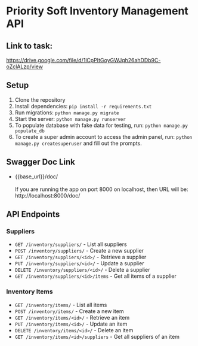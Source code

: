 # Priority Soft Inventory Management API

## Link to task: 
https://drive.google.com/file/d/1lCpPItGoyGWJqh26ahDDb9C-oZclALzp/view

## Setup

1. Clone the repository
2. Install dependencies: `pip install -r requirements.txt`
3. Run migrations: `python manage.py migrate`
4. Start the server: `python manage.py runserver`
5. To populate database with fake data for testing, run: `python manage.py populate_db`
6. To create a super admin account to access the admin panel, run: `python manage.py createsuperuser` and fill out the prompts.

## Swagger Doc Link
- {{base_url}}/doc/ <br><br>If you are running the app on port 8000 on localhost, then URL will be: http://localhost:8000/doc/

## API Endpoints

### Suppliers

- `GET /inventory/suppliers/` - List all suppliers
- `POST /inventory/suppliers/` - Create a new supplier
- `GET /inventory/suppliers/<id>/` - Retrieve a supplier
- `PUT /inventory/suppliers/<id>/` - Update a supplier
- `DELETE /inventory/suppliers/<id>/` - Delete a supplier
- `GET /inventory/suppliers/<id>/items` - Get all items of a supplier

### Inventory Items

- `GET /inventory/items/` - List all items
- `POST /inventory/items/` - Create a new item
- `GET /inventory/items/<id>/` - Retrieve an item
- `PUT /inventory/items/<id>/` - Update an item
- `DELETE /inventory/items/<id>/` - Delete an item
- `GET /inventory/items/<id>/suppliers` - Get all suppliers of an item
